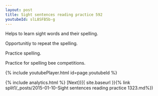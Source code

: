 ```yaml
---
layout: post
title: Sight sentences reading practice 592
youtubeId: slL8SFB5b-g
---
```

 
 
Helps to learn sight words and their spelling.

Opportunitiy to repeat the spelling. 

Practice spelling. 
 
Practice for spelling bee competitions. 
 
{% include youtubePlayer.html id=page.youtubeId %}
 
 
{% include analytics.html %} 
[Next]({{ site.baseurl }}{% link  split1/_posts/2015-01-10-Sight sentences reading practice 1323.md%})
 

